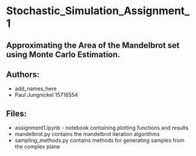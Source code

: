 # Stochastic_Simulation_Assignment_1
## Approximating the Area of the Mandelbrot set using Monte Carlo Estimation.
## Authors:
- add_names_here
- Paul Jungnickel 15716554
## Files:
- assignment1.ipynb - notebook containing plotting functions and results
- mandelbrot.py contains the mandelbrot iteration algorithms
- sampling_methods.py contains methods for generating samples from the complex plane